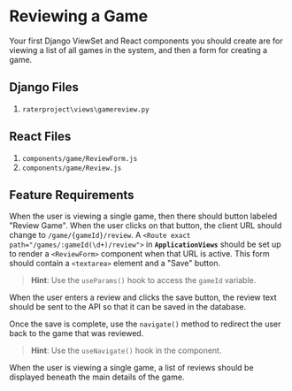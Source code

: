# Reviewing a Game

Your first Django ViewSet and React components you should create are for viewing a list of all games in the system, and then a form for creating a game.

## Django Files

1. `raterproject\views\gamereview.py`

## React Files

1. `components/game/ReviewForm.js`
1. `components/game/Review.js`

## Feature Requirements

When the user is viewing a single game, then there should button labeled "Review Game". When the user clicks on that button, the client URL should change to `/game/{gameId}/review`. A `<Route exact path="/games/:gameId(\d+)/review">` in **`ApplicationViews`** should be set up to render a `<ReviewForm>` component when that URL is active. This form should contain a `<textarea>` element and a "Save" button.

> **Hint**: Use the `useParams()` hook to access the `gameId` variable.

When the user enters a review and clicks the save button, the review text should be sent to the API so that it can be saved in the database.

Once the save is complete, use the `navigate()` method to redirect the user back to the game that was reviewed.

> **Hint**: Use the `useNavigate()` hook in the component.

When the user is viewing a single game, a list of reviews should be displayed beneath the main details of the game.
